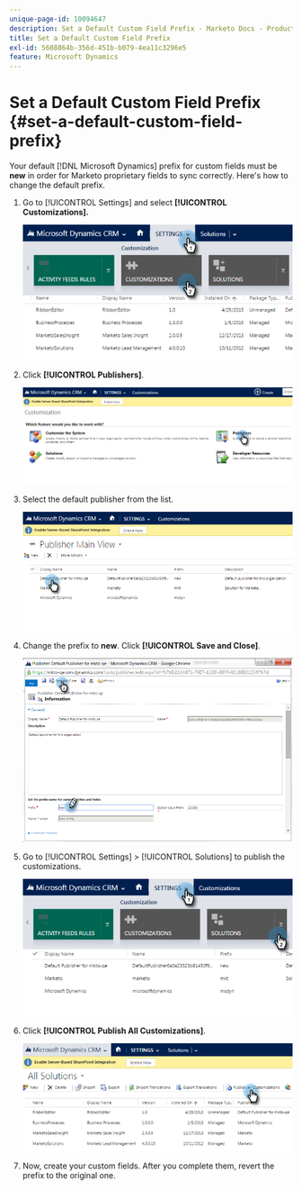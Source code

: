 ```yaml
---
unique-page-id: 10094647
description: Set a Default Custom Field Prefix - Marketo Docs - Product Documentation
title: Set a Default Custom Field Prefix
exl-id: 5608864b-356d-451b-b079-4ea11c3296e5
feature: Microsoft Dynamics
---
```

# Set a Default Custom Field Prefix {#set-a-default-custom-field-prefix}

Your default [!DNL Microsoft Dynamics] prefix for custom fields must be **new** in order for Marketo proprietary fields to sync correctly. Here's how to change the default prefix.

1. Go to [!UICONTROL Settings] and select **[!UICONTROL Customizations].**

   ![](assets/image2015-10-9-11-3a18-3a8.png)

1. Click **[!UICONTROL Publishers]**.

   ![](assets/image2015-10-9-11-3a19-3a39.png)

1. Select the default publisher from the list.

   ![](assets/image2015-10-9-11-3a2-3a45.png)

1. Change the prefix to **new**. Click **[!UICONTROL Save and Close]**.

   ![](assets/image2015-10-9-11-3a9-3a17.png)

1. Go to [!UICONTROL Settings] > [!UICONTROL Solutions] to publish the customizations.

   ![](assets/image2015-10-9-11-3a12-3a43.png)

1. Click **[!UICONTROL Publish All Customizations]**.

   ![](assets/image2015-10-9-11-3a14-3a42.png)

1. Now, create your custom fields. After you complete them, revert the prefix to the original one.
